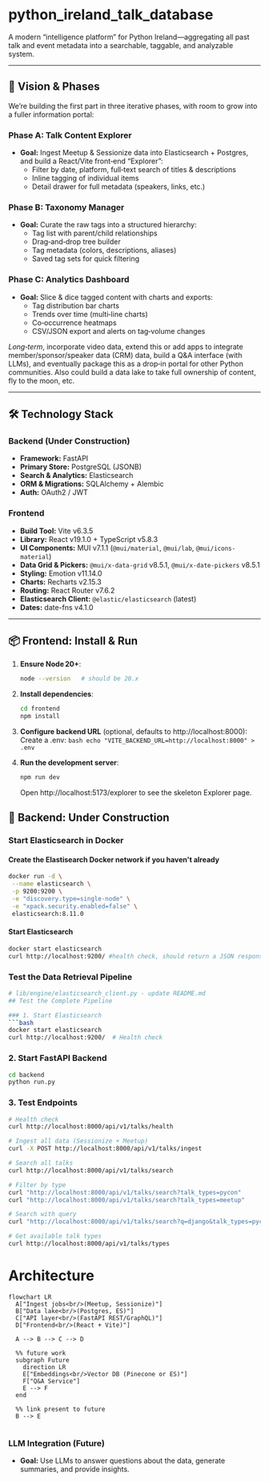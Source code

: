 # python_ireland_talk_database

A modern “intelligence platform” for Python Ireland—aggregating all past talk and event metadata into a searchable, taggable, and analyzable system.

---

## 🎯 Vision & Phases

We’re building the first part in three iterative phases, with room to grow into a fuller information portal:

### Phase A: Talk Content Explorer

- **Goal:** Ingest Meetup & Sessionize data into Elasticsearch + Postgres, and build a React/Vite front‑end “Explorer”:
  - Filter by date, platform, full‑text search of titles & descriptions
  - Inline tagging of individual items
  - Detail drawer for full metadata (speakers, links, etc.)

### Phase B: Taxonomy Manager

- **Goal:** Curate the raw tags into a structured hierarchy:
  - Tag list with parent/child relationships
  - Drag‑and‑drop tree builder
  - Tag metadata (colors, descriptions, aliases)
  - Saved tag sets for quick filtering

### Phase C: Analytics Dashboard

- **Goal:** Slice & dice tagged content with charts and exports:
  - Tag distribution bar charts
  - Trends over time (multi‑line charts)
  - Co‑occurrence heatmaps
  - CSV/JSON export and alerts on tag‑volume changes

_Long‑term_, incorporate video data, extend this or add apps to integrate member/sponsor/speaker data (CRM) data, build a Q&A interface (with LLMs), and eventually package this as a drop‑in portal for other Python communities. Also could build a data lake to take full ownership of content, fly to the moon, etc.

---

## 🛠 Technology Stack

### Backend (Under Construction)

- **Framework:** FastAPI
- **Primary Store:** PostgreSQL (JSONB)
- **Search & Analytics:** Elasticsearch
- **ORM & Migrations:** SQLAlchemy + Alembic
- **Auth:** OAuth2 / JWT

### Frontend

- **Build Tool:** Vite v6.3.5
- **Library:** React v19.1.0 + TypeScript v5.8.3
- **UI Components:** MUI v7.1.1 (`@mui/material`, `@mui/lab`, `@mui/icons-material`)
- **Data Grid & Pickers:** `@mui/x-data-grid` v8.5.1, `@mui/x-date-pickers` v8.5.1
- **Styling:** Emotion v11.14.0
- **Charts:** Recharts v2.15.3
- **Routing:** React Router v7.6.2
- **Elasticsearch Client:** `@elastic/elasticsearch` (latest)
- **Dates:** date-fns v4.1.0

---

## 📦 Frontend: Install & Run

1. **Ensure Node 20+**:

   ```bash
   node --version   # should be 20.x

   ```

2. **Install dependencies**:

   ```bash
   cd frontend
   npm install
   ```

3. **Configure backend URL** (optional, defaults to http://localhost:8000):
   Create a .env:
   `bash
echo "VITE_BACKEND_URL=http://localhost:8000" > .env
`
4. **Run the development server**:
   ```bash
   npm run dev
   ```
   Open http://localhost:5173/explorer to see the skeleton Explorer page.

## 🚧 Backend: Under Construction

### Start Elasticsearch in Docker

#### Create the Elastisearch Docker network if you haven't already

```bash
docker run -d \
 --name elasticsearch \
 -p 9200:9200 \
 -e "discovery.type=single-node" \
 -e "xpack.security.enabled=false" \
 elasticsearch:8.11.0

```

#### Start Elasticsearch

```bash
docker start elasticsearch
curl http://localhost:9200/ #health check, should return a JSON response with cluster info
```

### Test the Data Retrieval Pipeline

````bash
# lib/engine/elasticsearch_client.py - update README.md
## Test the Complete Pipeline

### 1. Start Elasticsearch
```bash
docker start elasticsearch
curl http://localhost:9200/  # Health check
````

### 2. Start FastAPI Backend

```bash
cd backend
python run.py
```

### 3. Test Endpoints

```bash
# Health check
curl http://localhost:8000/api/v1/talks/health

# Ingest all data (Sessionize + Meetup)
curl -X POST http://localhost:8000/api/v1/talks/ingest

# Search all talks
curl http://localhost:8000/api/v1/talks/search

# Filter by type
curl "http://localhost:8000/api/v1/talks/search?talk_types=pycon"
curl "http://localhost:8000/api/v1/talks/search?talk_types=meetup"

# Search with query
curl "http://localhost:8000/api/v1/talks/search?q=django&talk_types=pycon&talk_types=meetup"

# Get available talk types
curl http://localhost:8000/api/v1/talks/types
```

# Architecture

```mermaid
flowchart LR
  A["Ingest jobs<br/>(Meetup, Sessionize)"]
  B["Data lake<br/>(Postgres, ES)"]
  C["API layer<br/>(FastAPI REST/GraphQL)"]
  D["Frontend<br/>(React + Vite)"]

  A --> B --> C --> D

  %% future work
  subgraph Future
    direction LR
    E["Embeddings<br/>Vector DB (Pinecone or ES)"]
    F["Q&A Service"]
    E --> F
  end

  %% link present to future
  B --> E


```

### LLM Integration (Future)

- **Goal:** Use LLMs to answer questions about the data, generate summaries, and provide insights.
